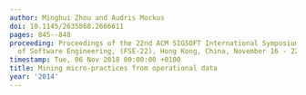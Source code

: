 ```yaml
---
author: Minghui Zhou and Audris Mockus
doi: 10.1145/2635868.2666611
pages: 845--848
proceeding: Proceedings of the 22nd ACM SIGSOFT International Symposium on Foundations
  of Software Engineering, (FSE-22), Hong Kong, China, November 16 - 22, 2014
timestamp: Tue, 06 Nov 2018 00:00:00 +0100
title: Mining micro-practices from operational data
year: '2014'
---
```

